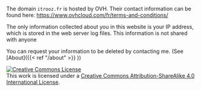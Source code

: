 
The domain `itrooz.fr` is hosted by OVH. Their contact information can be found here: https://www.ovhcloud.com/fr/terms-and-conditions/

The only information collected about you in this website is your IP address, which is stored in the web server log files. This information is not shared with anyone

You can request your information to be deleted by contacting me. (See [About]({{< ref "/about" >}} ))

<a rel="license" href="http://creativecommons.org/licenses/by-sa/4.0/"><img alt="Creative Commons License" style="border-width:0" src="https://i.creativecommons.org/l/by-sa/4.0/88x31.png" /></a><br />This work is licensed under a <a rel="license" href="http://creativecommons.org/licenses/by-sa/4.0/">Creative Commons Attribution-ShareAlike 4.0 International License</a>.
